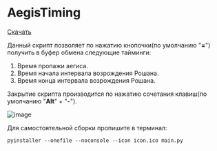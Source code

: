 ﻿# AegisTiming
 [Скачать](https://github.com/BaldrCoal/AegisTiming/releases/tag/Dota2)
 
Данный скрипт позволяет по нажатию кнопочки(по умолчанию "**=**") получить в буфер обмена следующие тайминги:
1. Время пропажи аегиса.
2. Время начала интервала возрождения Рошана.
3. Время конца интервала возрождения Рошана.

Закрытие скрипта производится по нажатию сочетания клавиш(по умолчанию "**Alt**" + "**-**").

![image](https://user-images.githubusercontent.com/105732231/183248393-5bc815dd-a120-49a3-99db-19e362c35388.png)

Для самостоятельной сборки пропишите в терминал:
```
pyinstaller --onefile --noconsole --icon icon.ico main.py
```
